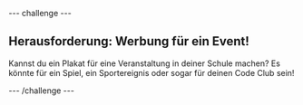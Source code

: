 \--- challenge \---

## Herausforderung: Werbung für ein Event!

Kannst du ein Plakat für eine Veranstaltung in deiner Schule machen? Es könnte für ein Spiel, ein Sportereignis oder sogar für deinen Code Club sein!

\--- /challenge \---